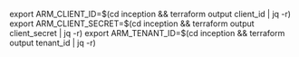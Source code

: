 export ARM_CLIENT_ID=$(cd inception && terraform output client_id | jq -r)
export ARM_CLIENT_SECRET=$(cd inception && terraform output client_secret | jq -r)
export ARM_TENANT_ID=$(cd inception && terraform output tenant_id | jq -r)
